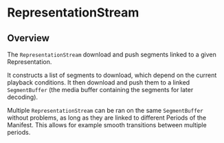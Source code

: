 # RepresentationStream

## Overview

The `RepresentationStream` download and push segments linked to a given
Representation.

It constructs a list of segments to download, which depend on the current
playback conditions.
It then download and push them to a linked `SegmentBuffer` (the media buffer
containing the segments for later decoding).

Multiple `RepresentationStream` can be ran on the same `SegmentBuffer` without
problems, as long as they are linked to different Periods of the Manifest.
This allows for example smooth transitions between multiple periods.

